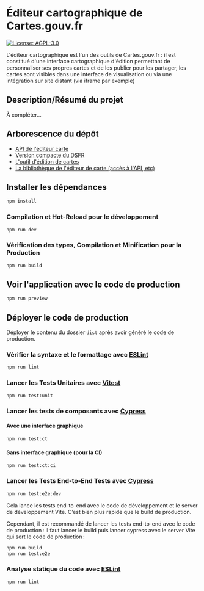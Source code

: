 # Éditeur cartographique de Cartes.gouv.fr

[![License: AGPL-3.0](https://img.shields.io/badge/License-AGPL--3.0-blue.svg)](LICENSE)

L'éditeur cartographique est l'un des outils de Cartes.gouv.fr : il est constitué d'une interface cartographique d'édition permettant de personnaliser ses propres cartes et de les publier pour les partager, les cartes sont visibles dans une interface de visualisation ou via une intégration sur site distant (via iframe par exemple)


## Description/Résumé du projet

À compléter...

## Arborescence du dépôt

* [API de l'editeur carte](https://github.com/IGNF/carte.gouv.fr-editeur-api)
* [Version compacte du DSFR](https://github.com/IGNF/carte.gouv.fr-editeur-dsfr)
* [L'outil d'édition de cartes](https://github.com/IGNF/cartes.gouv.fr-editeur-carto)
* [La bibliothèque de l'éditeur de carte (accès à l'API, etc)](https://github.com/IGNF/carte.gouv.fr-editeur-lib)

## Installer les dépendances

```sh
npm install
```

### Compilation et Hot-Reload pour le développement

```sh
npm run dev
```

### Vérification des types, Compilation et Minification pour la Production

```sh
npm run build
```

## Voir l'application avec le code de production

```sh
npm run preview
```

## Déployer le code de production

Déployer le contenu du dossier `dist` après avoir généré le code de production.

### Vérifier la syntaxe et le formattage avec [ESLint](https://eslint.org/)

```sh
npm run lint
```

### Lancer les Tests Unitaires avec [Vitest](https://vitest.dev/)

```sh
npm run test:unit
```

### Lancer les tests de composants avec [Cypress](https://www.cypress.io/)

#### Avec une interface graphique

```sh
npm run test:ct
```

#### Sans interface graphique (pour la CI)

```sh
npm run test:ct:ci
```

### Lancer les Tests End-to-End Tests avec [Cypress](https://www.cypress.io/)

```sh
npm run test:e2e:dev
```

Cela lance les tests end-to-end avec le code de développement et le server de développement Vite.
C’est bien plus rapide que le build de production.

Cependant, il est recommandé de lancer les tests end-to-end avec le code de production : il faut lancer le build puis lancer
cypress avec le server Vite qui sert le code de production :

```sh
npm run build
npm run test:e2e
```

### Analyse statique du code avec [ESLint](https://eslint.org/)

```sh
npm run lint
```
